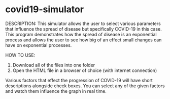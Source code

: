 # covid19-simulator
DESCRIPTION: 
This simulator allows the user to select various parameters that influence the spread of disease but specifically COVID-19 in this case. This program demonstrates how the spread of disease is an exponential process and allows the user to see how big of an effect small changes can have on exponential processes.

HOW TO USE:
1. Download all of the files into one folder
2. Open the HTML file in a browser of choice (with internet connection)

Various factors that effect the progression of COVID-19 will have short descriptions alongside check boxes. You can select any of the given factors and watch them influence the graph in real time.
